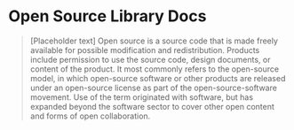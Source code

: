 # Open Source Library Docs

> [Placeholder text]
> Open source is a source code that is made freely available for possible modification and redistribution.
> Products include permission to use the source code, design documents, or content of the product.
> It most commonly refers to the open-source model, in which open-source software or other products are released under an open-source license as part of the open-source-software movement.
> Use of the term originated with software, but has expanded beyond the software sector to cover other open content and forms of open collaboration.
